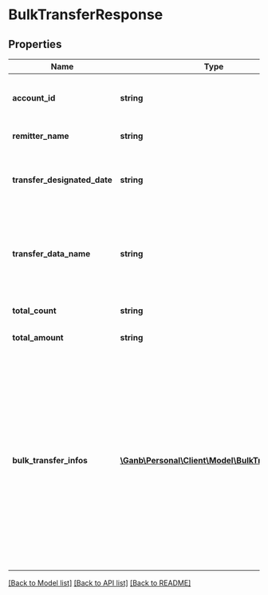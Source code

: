 # BulkTransferResponse

## Properties
Name | Type | Description | Notes
------------ | ------------- | ------------- | -------------
**account_id** | **string** | 口座ID 半角英数字 口座を識別するID | [optional] 
**remitter_name** | **string** | 振込依頼人名 半角文字 | [optional] 
**transfer_designated_date** | **string** | 振込指定日 半角文字 YYYY-MM-DD形式 | [optional] 
**transfer_data_name** | **string** | 振込データ名 全半角文字 作成した総合振込のデータを区別するためのメモ | [optional] 
**total_count** | **string** | 合計件数 半角数字 | [optional] 
**total_amount** | **string** | 合計金額 半角数字 | [optional] 
**bulk_transfer_infos** | [**\Ganb\Personal\Client\Model\BulkTransferInfo[]**](BulkTransferInfo.md) | 総合振込明細情報 総合振込明細のリスト 明細情報取得フラグが「True：取得する」、かつ明細情報取得結果フラグが「True：取得可」のときのみ設定します それ以外は項目自体を設定しません | [optional] 

[[Back to Model list]](../README.md#documentation-for-models) [[Back to API list]](../README.md#documentation-for-api-endpoints) [[Back to README]](../README.md)


